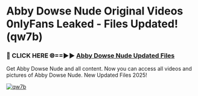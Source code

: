 # Abby Dowse Nude Original Videos 0nlyFans Leaked - Files Updated! (qw7b)

<h3>🔴 CLICK HERE 🌐==►► <a href="https://tinyurl.com/4mcuefdz" rel="nofollow">Abby Dowse Nude Updated Files</a></h3>

Get Abby Dowse Nude and all content. Now you can access all videos and pictures of Abby Dowse Nude. New Updated Files 2025!

[![qw7b](https://i.imgur.com/StAQSOY.gif)](https://tinyurl.com/4mcuefdz)

